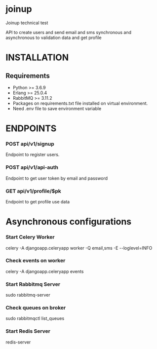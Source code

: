 # joinup
Joinup technical test

API to create users and send email and sms synchronous and asynchronous to validation data and get profile

# INSTALLATION
## Requirements
* Python >= 3.6.9
* Erlang >= 25.0.4
* RabbitMQ >= 3.11.2
* Packages on requirements.txt file installed on virtual environment.
* Need .env file to save environment variable

# ENDPOINTS
### POST api/v1/signup
Endpoint to register users.

### POST api/v1/api-auth
Endpoint to get user token by email and password

### GET api/v1/profile/$pk
Endpoint to get profile use data

# Asynchronous configurations
### Start Celery Worker
celery -A djangoapp.celeryapp worker -Q email,sms -E --loglevel=INFO
### Check events on worker
celery -A djangoapp.celeryapp events

### Start Rabbitmq Server
sudo rabbitmq-server
### Check queues on broker
sudo rabbitmqctl list_queues

### Start Redis Server
redis-server
